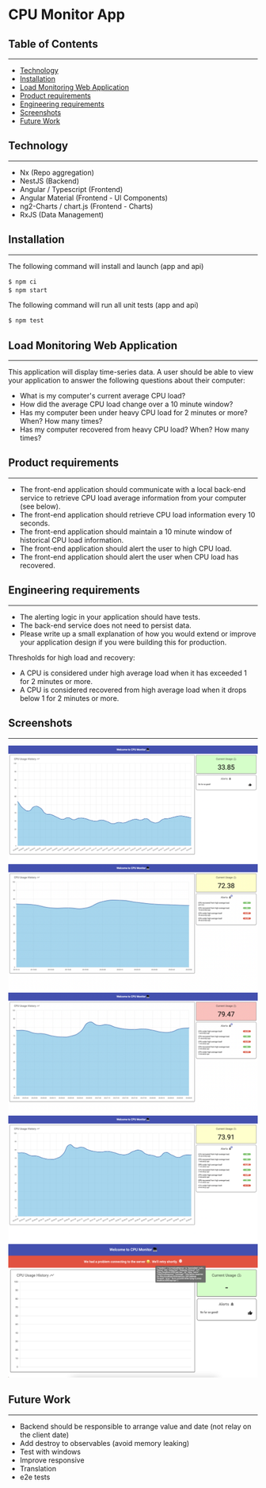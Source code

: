 # CPU Monitor App

## Table of Contents

---

- [Technology](#technology)
- [Installation](#installation)
- [Load Monitoring Web Application](#load-monitoring-web-application)
- [Product requirements](#product-requirements)
- [Engineering requirements](#engineering-requirements)
- [Screenshots](#screenshots)
- [Future Work](#future-work)

## Technology

---

- Nx (Repo aggregation)
- NestJS (Backend)
- Angular / Typescript (Frontend)
- Angular Material (Frontend - UI Components)
- ng2-Charts / chart.js (Frontend - Charts)
- RxJS (Data Management)

## Installation

---

The following command will install and launch (app and api)

```bash
$ npm ci
$ npm start
```

The following command will run all unit tests (app and api)

```bash
$ npm test
```

## Load Monitoring Web Application

---

This application will display time-series data.
A user should be able to view your application to answer the following questions about their computer:

- What is my computer's current average CPU load?
- How did the average CPU load change over a 10 minute window?
- Has my computer been under heavy CPU load for 2 minutes or more? When? How many times?
- Has my computer recovered from heavy CPU load? When? How many times?

## Product requirements

---

- The front-end application should communicate with a local back-end service to retrieve CPU load average information from your computer (see below).
- The front-end application should retrieve CPU load information every 10 seconds.
- The front-end application should maintain a 10 minute window of historical CPU load information.
- The front-end application should alert the user to high CPU load.
- The front-end application should alert the user when CPU load has recovered.

## Engineering requirements

---

- The alerting logic in your application should have tests.
- The back-end service does not need to persist data.
- Please write up a small explanation of how you would extend or improve your application design if you were building this for production.

Thresholds for high load and recovery:

- A CPU is considered under high average load when it has exceeded 1 for 2 minutes or more.
- A CPU is considered recovered from high average load when it drops below 1 for 2 minutes or more.

## Screenshots

---

![Screen 1 - Good cpu usage](/images/image1.png)
![Screen 2 - Medium cpu usage](/images/image2.png)
![Screen 3 - High cpu usage](/images/image3.png)
![Screen 4 - Alerts notifications](/images/image4.png)
![Screen 5 - Fail to connect to the server error](/images/image5.png)

## Future Work

---

- Backend should be responsible to arrange value and date (not relay on the client date)
- Add destroy to observables (avoid memory leaking)
- Test with windows
- Improve responsive
- Translation
- e2e tests
